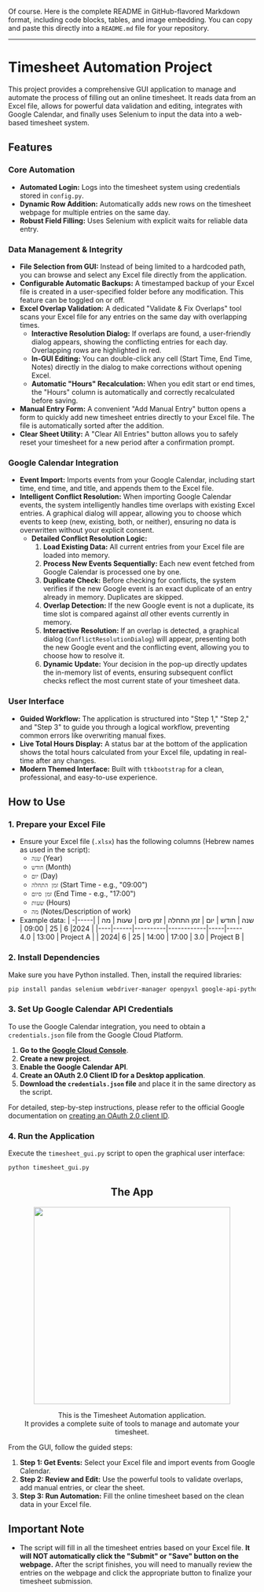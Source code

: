 Of course. Here is the complete README in GitHub-flavored Markdown format, including code blocks, tables, and image embedding. You can copy and paste this directly into a `README.md` file for your repository.

---

# Timesheet Automation Project

This project provides a comprehensive GUI application to manage and automate the process of filling out an online timesheet. It reads data from an Excel file, allows for powerful data validation and editing, integrates with Google Calendar, and finally uses Selenium to input the data into a web-based timesheet system.

## Features

### Core Automation
*   **Automated Login:** Logs into the timesheet system using credentials stored in `config.py`.
*   **Dynamic Row Addition:** Automatically adds new rows on the timesheet webpage for multiple entries on the same day.
*   **Robust Field Filling:** Uses Selenium with explicit waits for reliable data entry.

### Data Management & Integrity
*   **File Selection from GUI:** Instead of being limited to a hardcoded path, you can browse and select any Excel file directly from the application.
*   **Configurable Automatic Backups:** A timestamped backup of your Excel file is created in a user-specified folder before any modification. This feature can be toggled on or off.
*   **Excel Overlap Validation:** A dedicated "Validate & Fix Overlaps" tool scans your Excel file for any entries on the same day with overlapping times.
    *   **Interactive Resolution Dialog:** If overlaps are found, a user-friendly dialog appears, showing the conflicting entries for each day. Overlapping rows are highlighted in red.
    *   **In-GUI Editing:** You can double-click any cell (Start Time, End Time, Notes) directly in the dialog to make corrections without opening Excel.
    *   **Automatic "Hours" Recalculation:** When you edit start or end times, the "Hours" column is automatically and correctly recalculated before saving.
*   **Manual Entry Form:** A convenient "Add Manual Entry" button opens a form to quickly add new timesheet entries directly to your Excel file. The file is automatically sorted after the addition.
*   **Clear Sheet Utility:** A "Clear All Entries" button allows you to safely reset your timesheet for a new period after a confirmation prompt.

### Google Calendar Integration
*   **Event Import:** Imports events from your Google Calendar, including start time, end time, and title, and appends them to the Excel file.
*   **Intelligent Conflict Resolution:** When importing Google Calendar events, the system intelligently handles time overlaps with existing Excel entries. A graphical dialog will appear, allowing you to choose which events to keep (new, existing, both, or neither), ensuring no data is overwritten without your explicit consent.
    *   **Detailed Conflict Resolution Logic:**
        1.  **Load Existing Data:** All current entries from your Excel file are loaded into memory.
        2.  **Process New Events Sequentially:** Each new event fetched from Google Calendar is processed one by one.
        3.  **Duplicate Check:** Before checking for conflicts, the system verifies if the new Google event is an exact duplicate of an entry already in memory. Duplicates are skipped.
        4.  **Overlap Detection:** If the new Google event is not a duplicate, its time slot is compared against *all* other events currently in memory.
        5.  **Interactive Resolution:** If an overlap is detected, a graphical dialog (`ConflictResolutionDialog`) will appear, presenting both the new Google event and the conflicting event, allowing you to choose how to resolve it.
        6.  **Dynamic Update:** Your decision in the pop-up directly updates the in-memory list of events, ensuring subsequent conflict checks reflect the most current state of your timesheet data.

### User Interface
*   **Guided Workflow:** The application is structured into "Step 1," "Step 2," and "Step 3" to guide you through a logical workflow, preventing common errors like overwriting manual fixes.
*   **Live Total Hours Display:** A status bar at the bottom of the application shows the total hours calculated from your Excel file, updating in real-time after any changes.
*   **Modern Themed Interface:** Built with `ttkbootstrap` for a clean, professional, and easy-to-use experience.

## How to Use

### 1. Prepare your Excel File

*   Ensure your Excel file (`.xlsx`) has the following columns (Hebrew names as used in the script):
    *   `שנה` (Year)
    *   `חודש` (Month)
    *   `יום` (Day)
    *   `זמן התחלה` (Start Time - e.g., "09:00")
    *   `זמן סיום` (End Time - e.g., "17:00")
    *   `שעות` (Hours)
    *   `מה` (Notes/Description of work)
*   Example data:
    | שנה | חודש | יום | זמן התחלה | זמן סיום | שעות | מה |
    |-----|------|-----|------------|----------|------|----|
    | 2024| 6    | 25  | 09:00      | 13:00    | 4.0  | Project A |
    | 2024| 6    | 25  | 14:00      | 17:00    | 3.0  | Project B |

### 2. Install Dependencies

Make sure you have Python installed. Then, install the required libraries:

```bash
pip install pandas selenium webdriver-manager openpyxl google-api-python-client google-auth-httplib2 google-auth-oauthlib ttkbootstrap
```

### 3. Set Up Google Calendar API Credentials

To use the Google Calendar integration, you need to obtain a `credentials.json` file from the Google Cloud Platform.

1.  **Go to the [Google Cloud Console](https://console.cloud.google.com/)**.
2.  **Create a new project**.
3.  **Enable the Google Calendar API**.
4.  **Create an OAuth 2.0 Client ID for a Desktop application**.
5.  **Download the `credentials.json` file** and place it in the same directory as the script.

For detailed, step-by-step instructions, please refer to the official Google documentation on [creating an OAuth 2.0 client ID](https://developers.google.com/workspace/guides/create-credentials).

### 4. Run the Application

Execute the `timesheet_gui.py` script to open the graphical user interface:

```bash
python timesheet_gui.py
```

<div align="center">

## The App

<img src="https://i.imgur.com/kRPjiFw.png" width="400">

This is the Timesheet Automation application.<br>
It provides a complete suite of tools to manage and automate your timesheet.

</div>

From the GUI, follow the guided steps:
1.  **Step 1: Get Events:** Select your Excel file and import events from Google Calendar.
2.  **Step 2: Review and Edit:** Use the powerful tools to validate overlaps, add manual entries, or clear the sheet.
3.  **Step 3: Run Automation:** Fill the online timesheet based on the clean data in your Excel file.

## Important Note

*  The script will fill in all the timesheet entries based on your Excel file. **It will NOT automatically click the "Submit" or "Save" button on the webpage.** After the script finishes, you will need to manually review the entries on the webpage and click the appropriate button to finalize your timesheet submission.
